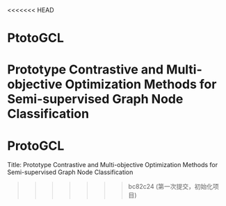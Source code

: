 <<<<<<< HEAD
# PtotoGCL
Prototype Contrastive and Multi-objective Optimization Methods for Semi-supervised Graph Node Classification
=======
# ProtoGCL

Title: Prototype Contrastive and Multi-objective Optimization Methods for Semi-supervised Graph Node Classification
>>>>>>> bc82c24 (第一次提交，初始化项目)
